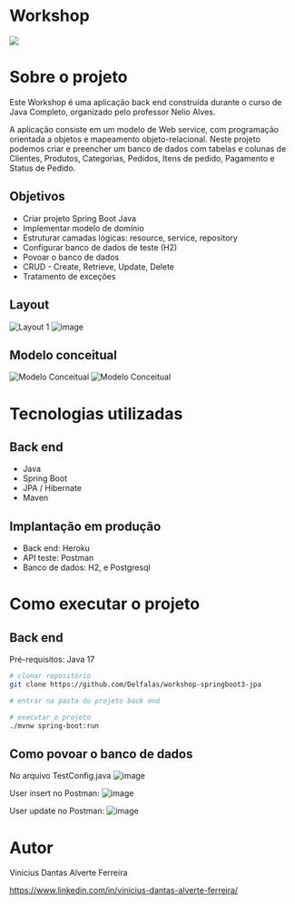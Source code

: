 # Workshop 
<img src="https://img.shields.io/badge/Spring_Boot-6DB33F?style=for-the-badge&logo=spring-boot&logoColor=white" />

# Sobre o projeto

Este Workshop é uma aplicação back end construída durante o curso de Java Completo, organizado pelo professor Nelio Alves.

A aplicação consiste em um modelo de Web service, com programação orientada a objetos e mapeamento objeto-relacional. Neste projeto podemos criar e preencher um banco de dados com tabelas e colunas de Clientes, Produtos, Categorias, Pedidos, Itens de pedido, Pagamento e Status de Pedido. 

## Objetivos 
* Criar projeto Spring Boot Java 
* Implementar modelo de domínio 
* Estruturar camadas lógicas: resource, service, repository 
* Configurar banco de dados de teste (H2) 
* Povoar o banco de dados 
* CRUD - Create, Retrieve, Update, Delete 
* Tratamento de exceções
  

## Layout 
![Layout 1](https://github.com/user-attachments/assets/b03389b7-a784-4e0c-91bf-2cc352644ed4) ![image](https://github.com/user-attachments/assets/c3fd4ee4-fc87-4681-9cf5-e5efad639971)




## Modelo conceitual
![Modelo Conceitual](https://github.com/user-attachments/assets/6f09fe0d-f208-48a9-8931-56568bd267d4)
![Modelo Conceitual](https://github.com/user-attachments/assets/3a15607f-4514-46b5-9c54-8ac43cf479ac)



# Tecnologias utilizadas
## Back end
- Java
- Spring Boot
- JPA / Hibernate
- Maven

## Implantação em produção
- Back end: Heroku
- API teste: Postman
- Banco de dados: H2, e Postgresql

# Como executar o projeto

## Back end
Pré-requisitos: Java 17

```bash
# clonar repositório
git clone https://github.com/Delfalas/workshop-springboot3-jpa

# entrar na pasta do projeto back end

# executar o projeto
./mvnw spring-boot:run
```
## Como povoar o banco de dados
No arquivo TestConfig.java
![image](https://github.com/user-attachments/assets/87fbc09c-39d3-468a-b1a1-d3614fe9f234)

User insert no Postman:
![image](https://github.com/user-attachments/assets/c616af16-44ad-49aa-a1f0-ce38f06b3e4a)

User update no Postman:
![image](https://github.com/user-attachments/assets/c728af74-f2e0-4608-861d-7c53f6a23046)



# Autor

Vinicius Dantas Alverte Ferreira

https://www.linkedin.com/in/vinicius-dantas-alverte-ferreira/
